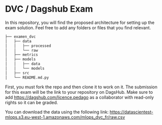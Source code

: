 # DVC / Dagshub Exam
In this repository, you will find the proposed architecture for setting up the exam solution.
Feel free to add any folders or files that you find relevant.
```bash       
├── examen_dvc          
│   ├── data       
│   │   ├── processed      
│   │   └── raw       
│   ├── metrics       
│   ├── models      
│   │   ├── data      
│   │   └── models        
│   ├── src       
│   └── README.md.py       
```
First, you must fork the repo and then clone it to work on it. The submission for this exam will be the link to your repository on DagsHub. Make sure to add https://dagshub.com/licence.pedago as a collaborator with read-only rights so it can be graded.

You can download the data using the following link:
https://datascientest-mlops.s3.eu-west-1.amazonaws.com/mlops_dvc_fr/raw.csv

